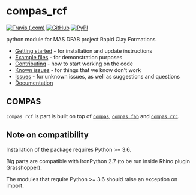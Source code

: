 # compas\_rcf

[![Travis (.com)](https://img.shields.io/travis/com/tetov/compas_rcf?style=for-the-badge)](https://travis-ci.com/tetov/compas_rcf)
[![GitHub](https://img.shields.io/github/license/tetov/compas_rcf?style=for-the-badge)](https://github.com/tetov/compas_rcf/blob/master/LICENSE)
[![PyPI](https://img.shields.io/pypi/v/compas_rcf?style=for-the-badge)](https://pypi.org/project/compas-rcf/)

python module for MAS DFAB project Rapid Clay Formations

* [Getting started](https://compas_rcf.tetov.se/getting_started.html) - for installation and update instructions
* [Example files](https://compas_rcf.tetov.se/examples.html) - for demonstration purposes
* [Contributing](https://compas_rcf.tetov.se/contributing.html) - how to start working on the code
* [Known issues](https://compas_rcf.tetov.se/known_issues.html) - for things that we know don't work
* [Issues](https://github.com/feihln/compas_rcf/issues) - for unknown issues, as well as suggestions and questions
* [Documentation](https://compas_rcf.tetov.se/)

## COMPAS

`compas_rcf` is part is built on top of [`compas`](https://compas-dev.github.io/),
 [`compas_fab`](https://gramaziokohler.github.io/compas_fab/) and
 [`compas_rrc`](https://bitbucket.org/ethrfl/compas_rrc/).

## Note on compatibility

Installation of the package requires Python \>\= 3.6.

Big parts are compatible with IronPython 2.7 (to be run inside Rhino plugin
Grasshopper).

The modules that require Python \>\= 3.6 should raise an exception on import.
